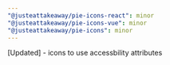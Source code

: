 ```yaml
---
"@justeattakeaway/pie-icons-react": minor
"@justeattakeaway/pie-icons-vue": minor
"@justeattakeaway/pie-icons": minor
---
```


[Updated] - icons to use accessbility attributes
